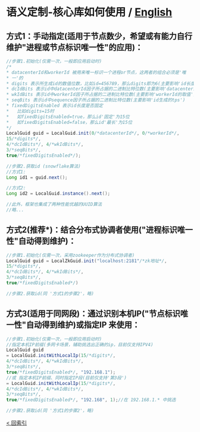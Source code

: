 # 语义定制-核心库如何使用 / [English](README_en_US.md)
## 方式1：手动指定(适用于节点数少，希望或有能力自行维护"进程或节点标识唯一性"的应用)：
```java
//步骤1.初始化(仅需一次，一般即应用启动时)
/*
* datacenterId和workerId 被用来唯一标识一个进程or节点，这两者的组合必须是'唯
* 一'的
* digits 表示所生成id的数值位数，比如id=456789，那么digits即为6(主要影响'id长度')
* dcIdBits 表示id中datacenterId因子所占据的二进制比特位数(主要影响'datacenterId的取值') 
* wkIdBits 表示id中workerId因子所占据的二进制比特位数(主要影响'workerId的取值')
* seqBits 表示id中sequence因子所占据的二进制比特位数(主要影响'id生成的tps')
* fixedDigitsEnabled 表示id长度是否固定
*   比如digits=15时
*   如fixedDigitsEnabled=true，那么id'固定'为15位
*   如fixedDigitsEnabled=false，那么id'最长'为15位
*/
LocalGuid guid = LocalGuid.init(0/*datacenterId*/, 0/*workerId*/, 
15/*digits*/, 
4/*dcIdBits*/, 4/*wkIdBits*/, 
3/*seqBits*/, 
true/*fixedDigitsEnabled*/);

//步骤2.获取id (snowflake算法)
//方式1:
Long id1 = guid.next();

//方式2:
Long id2 = LocalGuid.instance().next();

//此外，框架也集成了两种性能优越的UUID算法
//略...
```

## 方式2(**推荐\***)：结合分布式协调者使用("进程标识唯一性"自动得到维护)：
```java
//步骤1.初始化(仅需一次，采用zookeeper作为分布式协调者)
LocalGuid guid = LocalZkGuid.init("localhost:2181"/*zk地址*/,
15/*digits*/, 
4/*dcIdBits*/, 4/*wkIdBits*/, 
3/*seqBits*/, 
true/*fixedDigitsEnabled*/)

//步骤2.获取id(同 '方式1的步骤2'，略)
```

## 方式3(**适用于同网段**)：通过识别本机IP("节点标识唯一性"自动得到维护)或指定IP 来使用：
```java
//步骤1.初始化(仅需一次，一般即应用启动时)
//指定本机IP前缀(多网卡场景，辅助挑选出正确的ip，目前仅支持IPV4)
LocalGuid guid
= LocalGuid.initWithLocalIp(15/*digits*/, 
4/*dcIdBits*/, 4/*wkIdBits*/, 
3/*seqBits*/, 
true/*fixedDigitsEnabled*/, "192.168.1");
//或 指定本机IP前缀、同时指定IP段(目前仅支持'第3段')
= LocalGuid.initWithLocalIp(15/*digits*/, 
4/*dcIdBits*/, 4/*wkIdBits*/, 
3/*seqBits*/, 
true/*fixedDigitsEnabled*/, "192.168", 1);//在 192.168.1.* 中挑选

//步骤2.获取id(同 '方式1的步骤2'，略)
```

[< 回索引](../../README.md)